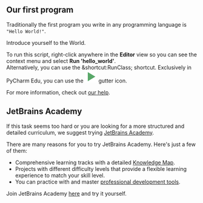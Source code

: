 <h2>Our first program</h2><p>Traditionally the first program you write in any programming language is <code>"Hello World!"</code>.</p><p>Introduce yourself to the World.</p><p>To run this script, right-click anywhere in the <strong>Editor</strong> view so you can see the context menu and select <strong>Run 'hello_world'</strong>.<br>
Alternatively, you can use the &amp;shortcut:RunClass; shortcut.
Exclusively in PyCharm Edu, you can use the <img alt="" src="execute.svg"> gutter icon.</p><p>For more information, check out <a href="https://www.jetbrains.com/help/pycharm/running-and-rerunning-applications.html" rel="noopener noreferrer nofollow">our help</a>.</p><h2>JetBrains Academy</h2><p>If this task seems too hard or you are looking for a more structured and detailed curriculum, we suggest trying <a href="https://hi.hyperskill.org?utm_source=ide&amp;utm_content=first-task" rel="noopener noreferrer nofollow">JetBrains Academy</a>.</p><p>There are many reasons for you to try JetBrains Academy. Here's just a few of them:</p><ul><li>Comprehensive learning tracks with a detailed <a href="https://hyperskill.org/knowledge-map?utm_source=ide&amp;utm_content=first-task" rel="noopener noreferrer nofollow">Knowledge Map</a>.</li><li>Projects with different difficulty levels that provide a flexible learning experience to match your skill level. </li><li>You can practice with and master <a href="https://hyperskill.org/plugin?utm_source=ide&amp;utm_content=first-task" rel="noopener noreferrer nofollow">professional development tools</a>.</li></ul><p>Join JetBrains Academy <a href="https://hyperskill.org/onboarding?track=python&amp;utm_source=ide&amp;utm_content=first-task" rel="noopener noreferrer nofollow">here</a> and try it yourself.</p>